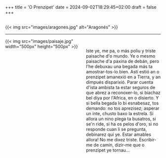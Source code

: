 +++
title = 'O Prenzipet'
date = 2024-09-02T18:29:45+02:00
draft = false
+++

<br/>
{{< img src="images/aragones.jpg" alt="Aragonés" >}}

--------------------------------------

<div style="display: flex; align-items: flex-start;">
  <div style="flex: 1; margin-right: 20px;">
    {{< img src="images/paisaje.jpg" width="500px" height="500px" >}}
  </div>
  <div style="flex: 1;">
<br/>

Iste ye, me pa, o más poliu y triste paisache d'o mundo. Ye o mesmo paisache d'a paxina de debán, pero l'he debuxau una begada más ta amostrar-tos-lo bien. Astí estió an o prenzipet amanexió en a Tierra, y an dimpués disparixió.
Parar cuenta d'ista ambista ta estar seguros de que abrez a reconoxer-lo, si biachaz bel diya por l'Africa, en o disierto. Y si bella begada lo bi esnabesaz, tos demando: no tos aprezisez; asperar un inte, chusto baxo la estrela. Si allora un nino plega ta busatros, si se'n ride, si ha os pelos d'oro, si no responde cuan li se pregunta, debinarez quí ye. Estar amables allora! No me dixez triste. Escribir-me de camín, dizir-me que o prenzipet ye tornau...
 </div>
</div>